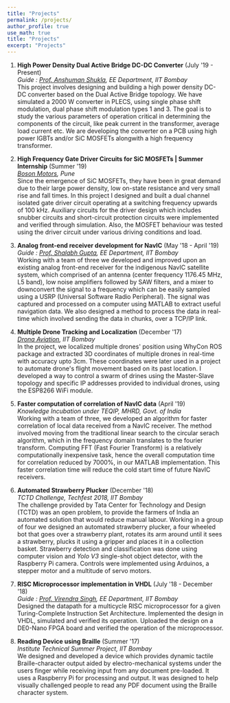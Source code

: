```yaml
---
title: "Projects"
permalink: /projects/
author_profile: true
use_math: true
title: "Projects"
excerpt: "Projects"
---
```



1.  **High Power Density Dual Active Bridge DC-DC Converter** (July '19 - Present) <br/>
    *Guide : [Prof. Anshuman Shukla](https://www.ee.iitb.ac.in/web/people/faculty/home/ashukla), EE Department, IIT Bombay* <br/>
    This project involves designing and building a high power density DC-DC converter based on the Dual Active Bridge topology. We have simulated a 2000 W converter in PLECS, using single phase shift modulation, dual phase shift modulation types 1 and 3. The goal is to study the various parameters of operation critical in determining the components of the circuit, like peak current in the transformer, average load current etc. We are developing the converter on a PCB using high power IGBTs and/or SiC MOSFETs alongwith a high frequency transformer.
    
    
2.  **High Frequency Gate Driver Circuits for SiC MOSFETs | Summer Internship** (Summer '19) <br/>
    *[Boson Motors](http://bosonmotors.com), Pune* <br/>
    Since the emergence of SiC MOSFETs, they have been in great demand due to their large power density, low on-state resistance and very small rise and fall times. In this project I designed and built a dual channel isolated gate driver circuit operating at a switching frequency upwards of 100 kHz. Auxiliary circuits for the driver design which includes snubber circuits and short-circuit protection circuits were implemented and verified through simulation. Also, the MOSFET behaviour was tested using the driver circuit under various driving conditions and load.


3.  **Analog front-end receiver development for NavIC** (May '18 - April '19) <br/>
    *Guide : [Prof. Shalabh Gupta](https://www.ee.iitb.ac.in/web/people/faculty/home/shalabh), EE Department, IIT Bombay* <br/>
    Working with a team of three we developed and improved upon an existing analog front-end receiver for the indigenous NavIC satellite system, which comprised of an antenna (center frequency 1176.45 MHz, L5 band), low noise amplifiers followed by SAW filters, and a mixer to downconvert the signal to a frequency which can be easily sampled using a USRP (Universal Software Radio Peripheral). The signal was captured and processed on a computer using MATLAB to extract useful navigation data. We also designed a method to process the data in real-time which involved sending the data in chunks, over a TCP/IP link.


4.  **Multiple Drone Tracking and Localization** (December '17) <br/>
    *[Drona Aviation](https://www.dronaaviation.com/), IIT Bombay* <br/>
    In the project, we localized multiple drones' position using WhyCon ROS package and extracted 3D coordinates of multiple drones in real-time with accuracy upto 3cm. These coordinates were later used in a project to automate drone's flight movement based on its past location. I developed a way to control a swarm of drines using the Master-Slave topology and specific IP addresses provided to individual drones, using the ESP8266 WiFi module.


5.  **Faster computation of correlation of NavIC data** (April '19) <br/>
    *Knowledge Incubation under TEQIP, MHRD, Govt. of India* <br/>
    Working with a team of three, we developed an algorithm for faster correlation of local data received from a NavIC receiver. The method involved moving from the traditional linear search to the circular serach algorithm, which in the frequency domain translates to the fourier transform. Computing FFT (Fast Fourier Transform) is a relatively computationally inexpensive task, hence the overall computation time for correlation reduced by 7000%, in our MATLAB implementation. This faster correlation  time will reduce the cold start time of future NavIC receivers.


6.  **Automated Strawberry Plucker** (December '18) <br/>
    *TCTD Challenge, Techfest 2018, IIT Bombay* <br/>
    The challenge provided by Tata Center for Technology and Design (TCTD) was an open problem, to provide the farmers of India an automated solution that would reduce manual labour. Working in a group of four we designed an automated strawberry plucker, a four wheeled bot that goes over a strawberry plant, rotates its arm around until it sees a strawberry, plucks it using a gripper and places it in a collection basket. Strawberry detection and classification was done using computer vision and *Yolo V3* single-shot object detector, with the Raspberry Pi camera. Controls were implemented using Arduinos, a stepper motor and a multitude of servo motors. 
    
7.  **RISC Microprocessor implementation in VHDL** (July '18 - December '18) <br/>
    *Guide : [Prof. Virendra Singh](https://www.ee.iitb.ac.in/web/people/faculty/home/viren), EE Department, IIT Bombay* <br/>
    Designed the datapath for a multicycle RISC microprocessor for a given Turing-Complete Instruction Set Architecture. Implemented the design in VHDL, simulated and verified its operation. Uploaded the design on a DE0-Nano FPGA board and verified the operation of the microprocessor.
    
8.  **Reading Device using Braille** (Summer '17) <br/>
    *Institute Technical Summer Project, IIT Bombay* <br/>
    We designed and developed a device which provides dynamic tactile Braille-character output aided by electro-mechanical systems under the users finger while receiving input from any document pre-loaded. It uses a Raspberry Pi for processing and output. It was designed to help visually challenged people to read any PDF document using the Braille character system.
